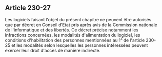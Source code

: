 Article 230-27
----
Les logiciels faisant l'objet du présent chapitre ne peuvent être autorisés que
par décret en Conseil d'Etat pris après avis de la Commission nationale de
l'informatique et des libertés. Ce décret précise notamment les infractions
concernées, les modalités d'alimentation du logiciel, les conditions
d'habilitation des personnes mentionnées au 1° de l'article 230-25 et les
modalités selon lesquelles les personnes intéressées peuvent exercer leur droit
d'accès de manière indirecte.
